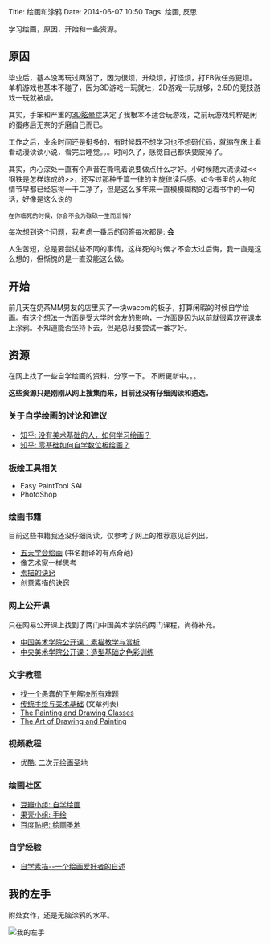 Title: 绘画和涂鸦
Date: 2014-06-07 10:50
Tags: 绘画, 反思

[0]: /static/images/mydrawings/my-left-hand.jpg
[1]: http://www.guokr.com/article/7225/
[2]: http://www.zhihu.com/question/19559029
[3]: http://www.zhihu.com/question/21312624
[4]: http://book.douban.com/subject/5263615/
[5]: http://book.douban.com/subject/1055088/
[6]: http://book.douban.com/subject/1154707/
[7]: http://book.douban.com/subject/3372470/
[8]: http://v.163.com/special/cuvocw/sumiao.html
[9]: http://v.163.com/special/cuvocw/zaoxingjichu.html
[10]: http://painting-course.com/the-painting-and-drawing-classes/
[11]: https://www.open2study.com/courses/the-art-of-drawing-and-painting
[12]: http://www.chahua.org/php/list.php?id=14
[13]: http://i.youku.com/u/UNTIxMTMyNDQ0/videos
[14]: http://www.douban.com/group/151273/
[15]: http://www.guokr.com/group/185/
[16]: http://tieba.baidu.com/f?kw=%BB%E6%BB%AD%CA%A5%B5%D8
[17]: http://book.douban.com/review/1764982/
[18]: http://hi.baidu.com/comic520/item/0b35f61fe1f067a7ffded563
[19]: http://www.guokr.com/article/7225/

学习绘画，原因，开始和一些资源。

## 原因

毕业后，基本没再玩过网游了，因为很烦，升级烦，打怪烦，打FB做任务更烦。单机游戏也基本不碰了，因为3D游戏一玩就吐，2D游戏一玩就够，2.5D的竞技游戏一玩就被虐。

其实，手笨和严重的[3D眩晕症][19]决定了我根本不适合玩游戏，之前玩游戏纯粹是闲的蛋疼后无奈的折磨自己而已。

工作之后，业余时间还是挺多的，有时候既不想学习也不想码代码，就缩在床上看看动漫读读小说，看完后睡觉。。。时间久了，感觉自己都快要废掉了。

其实，内心深处一直有个声音在嘶吼着说要做点什么才好。小时候随大流读过<<钢铁是怎样炼成的>>，还写过那种千篇一律的主旋律读后感。如今书里的人物和情节早都已经忘得一干二净了，但是这么多年来一直模模糊糊的记着书中的一句话，好像是这么说的

    在你临死的时候，你会不会为碌碌一生而后悔?

每次想到这个问题，我考虑一番后的回答每次都是: **会**

人生苦短，总是要尝试些不同的事情，这样死的时候才不会太过后悔，我一直是这么想的，但惭愧的是一直没能这么做。

## 开始

前几天在奶茶MM男友的店里买了一块wacom的板子，打算闲暇的时候自学绘画。有这个想法一方面是受大学时舍友的影响，一方面是因为以前就很喜欢在课本上涂鸦。不知道能否坚持下去，但是总归要尝试一番才好。

## 资源

在网上找了一些自学绘画的资料，分享一下。<i class="fa fa-sun-o fa-spin"></i> 不断更新中。。。

**这些资源只是刚刚从网上搜集而来，目前还没有仔细阅读和遴选。**

### 关于自学绘画的讨论和建议

* [知乎: 没有美术基础的人，如何学习绘画？][2]
* [知乎: 零基础如何自学数位板绘画？][3]

### 板绘工具相关

* Easy PaintTool SAI
* PhotoShop

### 绘画书籍

目前这些书籍我还没仔细阅读，仅参考了网上的推荐意见后列出。

* [五天学会绘画][4] (书名翻译的有点奇葩)
* [像艺术家一样思考][5]
* [素描的诀窍][6]
* [创意素描的诀窍][7]

### 网上公开课

只在网易公开课上找到了两门中国美术学院的两门课程，尚待补充。

* [中国美术学院公开课：素描教学与赏析][8]
* [中央美术学院公开课：造型基础之色彩训练][9]

### 文字教程

* [找一个愚蠢的下午解决所有难题][18]
* [传统手绘与美术基础][12] (文章列表)
* [The Painting and Drawing Classes][10]
* [The Art of Drawing and Painting][11]

### 视频教程

* [优酷: 二次元绘画圣地][13]

### 绘画社区

* [豆瓣小组: 自学绘画][14]
* [果壳小组: 手绘][15]
* [百度贴吧: 绘画圣地][16]

### 自学经验

* [自学素描--一个绘画爱好者的自述][17]

## 我的左手
附处女作，还是无脑涂鸦的水平。

![我的左手][0]

